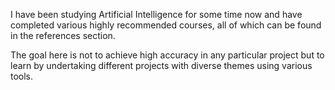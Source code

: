 I have been studying Artificial Intelligence for some time now and have completed various highly recommended courses, all of which can be found in the references section.

The goal here is not to achieve high accuracy in any particular project but to learn by undertaking different projects with diverse themes using various tools.
